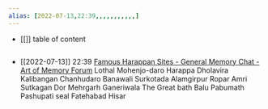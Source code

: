 ```yaml
---
alias: [2022-07-13,22:39,,,,,,,,,,,]
---
```

- [[]]
table of content
```toc
```

- [[2022-07-13]] 22:39 [Famous Harappan Sites - General Memory Chat - Art of Memory Forum](https://forum.artofmemory.com/t/famous-harappan-sites/75029/2)
Lothal
Mohenjo-daro
Harappa
Dholavira
Kalibangan
Chanhudaro
Banawali
Surkotada
Alamgirpur
Ropar
Amri
Sutkagan Dor
Mehrgarh
Ganeriwala
The Great bath
Balu
Pabumath
Pashupati seal
Fatehabad
Hisar
